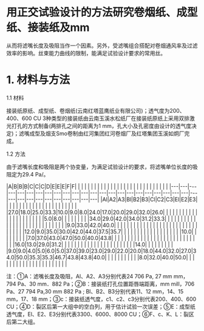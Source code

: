 # 用正交试验设计的方法研究卷烟纸、成型纸、接装纸及mm

从而将滤嘴长度及吸阻当作一个因素。另外，受滤嘴组合搭配对卷烟通风率及过滤效率的影响。丝束能力曲线的限制，能满足试验设计要求的常用丝。

# 1. 材料与方法

1.1 材料

接装纸原纸、成型纸、卷烟纸(云南红塔蓝鹰纸业有限公司)；透气度为200、400、600 CU 3种类型的接装纸由云南玉溪水松纸厂在接装纸原纸上采用双排激光打孔的方式制备(两排孔之间的距离为1 mm，孔大小及孔密度由设计的透气度决定)；滤嘴成型及烟支Smo卷制由红河集团红河卷烟厂及红塔集团玉溪如炯厂完成。

1.2 方法

由于滤嘴长度和吸阻是两个协变量，为满足试验设计的要求，将滤嘴单位长度的吸阻定为29.4 Pa/。

|A|B|B|B|C|C|C|D|E|E|E|F|F| | | | | | | | | | | | | | | | | | | | | | | | | | | | |
|---|---|---|---|---|---|---|---|---|---|---|---|---|---|---|---|---|---|---|---|---|---|---|---|---|---|---|---|---|---|---|---|---|---|
|Al|A2|A3|Bl|B2|B3|Cl|C2|C3|El|E2|E3| | | | | | | | | | | | | | | | | | | | | | |
|27.0|18.0|25.0|33.3|10.0|9.0|8.0|24.0|17.0|20.0|29.0|32.0|26.0| | | | | | | | | | | | | | | | | | | | | |
|5.0|8.0| | | | | | | | |34.0|29.0|42.0|34.0|31.2|33.3| | | | | | | | | | | | | | | | | | |
| | | | | | | | | |9.0|33.0|42.0|40.0| | | | | | | | | | | | | | | | | | | | | |
| | | | | | | | | |12.0|9.0|35.0|30.0|42.0|44.0|37.5|35.7| | | | | | | | | | | | | | | | | |
|10.0| | | | | | | | |7.0|37.0|43.0|47.0|50.0|40.0|43.8| | | | | | | | | | | | | | | | | | |
| | | | | | | | | |16.0|13.0|29.0|31.2| | | | | | | | | | | | | | | | | | | | | |
|14.0| | | | | | | | | |9.0|9.0|4.0|5.0|6.0|5.0|37.0|39.0|23.0|29.0|22.0|20.0|18.0|44.0|32.0|27.0|34.0|50.0|35.3|35.3|46.7|43.8|43.8|40.0|
| | | | | | | | | |8.0|32.0|40.0|50.0| | | | | | | | | | | | | | | | | | | | | |

注：①A：滤嘴长度及吸阻，Al、A2、A3分别代表24 706 Pa, 27 mm mm，794 Pa、30 mm．882 Pa；②B：接装纸打孔位置距唇端距离，mm mill，706 Pa、27 794 Pa,30 mm 882 Pa ; Bl、B2、B3分别代表11、12 mm，14、15 mm，17、18 mm；③c：接装纸透气度，c1、c2、c3分别代表200、400、600 CU；④D：裂区后第一大组中的空白列，用于估计试验一次误差；⑤E：成型纸透气度，El、E2、E3分别代表3300、6000、8000 CU；⑥F、c、K、L：裂区后第二大组。